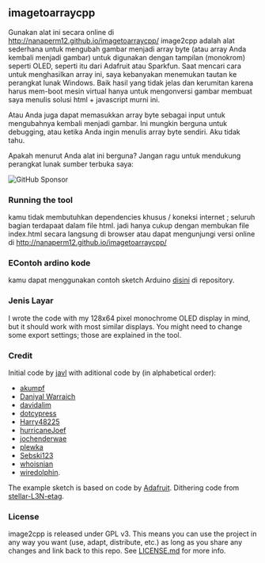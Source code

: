 ## imagetoarraycpp

Gunakan alat ini secara online di http://nanaperm12.github.io/imagetoarraycpp/ image2cpp adalah alat sederhana untuk mengubah gambar menjadi array byte (atau array Anda kembali menjadi gambar) untuk digunakan dengan tampilan (monokrom) seperti OLED, seperti itu dari Adafruit atau Sparkfun. Saat mencari cara untuk menghasilkan array ini, saya kebanyakan menemukan tautan ke perangkat lunak Windows. Baik hasil yang tidak jelas dan kerumitan karena harus mem-boot mesin virtual hanya untuk mengonversi gambar membuat saya menulis solusi html + javascript murni ini.

Atau Anda juga dapat memasukkan array byte sebagai input untuk mengubahnya kembali menjadi gambar. Ini mungkin berguna untuk debugging, atau ketika Anda ingin menulis array byte sendiri. Aku tidak tahu.

Apakah menurut Anda alat ini berguna? Jangan ragu untuk mendukung perangkat lunak sumber terbuka saya:

![GitHub Sponsor](https://img.shields.io/github/sponsors/nanaperm12?label=Sponsor&logo=GitHub)


### Running the tool
kamu tidak membutuhkan dependencies khusus / koneksi internet ; seluruh bagian terdapaat dalam file html. jadi hanya cukup dengan membukan file index.html  secara langsung di browser
atau dapat mengunjungi versi online di http://nanaperm12.github.io/imagetoarraycpp/

### EContoh ardino kode
kamu dapat menggunakan contoh sketch Arduino [disini](https://github.com/nanaperm12/imagetoarraycpp/blob/master/oled_example/oled_example.ino) di repository.

### Jenis Layar
I wrote the code with my 128x64 pixel monochrome OLED display in mind, but it should work with most similar displays. You might need to change some export settings; those are explained in the tool.

### Credit
Initial code by [javl](https://github.com/javl) with aditional code by (in alphabetical order):
* [akumpf](https://github.com/akumpf)
* [Daniyal Warraich](https://github.com/Daniyal-Warraich)
* [davidalim](https://github.com/davidalim)
* [dotcypress](https://github.com/dotcypress)
* [Harry48225](https://github.com/harry48225)
* [hurricaneJoef](https://github.com/hurricaneJoef)
* [jochenderwae](https://github.com/jochenderwae)
* [plewka](https://github.com/plewka)
* [Sebski123](https://github.com/Sebski123)
* [whoisnian](https://github.com/whoisnian)
* [wiredolphin](https://github.com/wiredolphin).

The example sketch is based on code by [Adafruit](https://github.com/adafruit). Dithering code from [stellar-L3N-etag](https://github.com/reece15/stellar-L3N-etag).

### License
image2cpp is released under GPL v3. This means you can use the project in any way you want (use, adapt, distribute, etc.) as long as you share any changes and link back to this repo. See [LICENSE.md](https://github.com/javl/image2cpp/blob/master/LICENSE.md) for more info.
